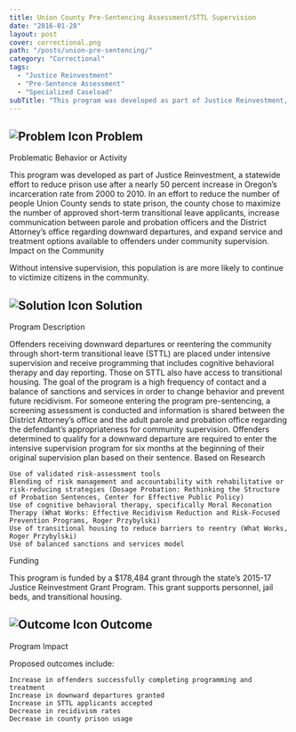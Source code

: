 ```yaml
---
title: Union County Pre-Sentencing Assessment/STTL Supervision
date: "2016-01-28"
layout: post
cover: correctional.png
path: "/posts/union-pre-sentencing/"
category: "Correctional"
tags:
  - "Justice Reinvestment"
  - "Pre-Sentence Assessment"
  - "Specialized Caseload"
subTitle: "This program was developed as part of Justice Reinvestment, a statewide effort to reduce prison use after a nearly 50 percent increase in Oregon’s incarceration rate from 2000 to 2010."
---
```

## ![Problem Icon](https://github.com/google/material-design-icons/raw/master/alert/1x_web/ic_error_outline_black_48dp.png "Problem") Problem

Problematic Behavior or Activity

This program was developed as part of Justice Reinvestment, a statewide effort to reduce prison use after a nearly 50 percent increase in Oregon’s incarceration rate from 2000 to 2010. In an effort to reduce the number of people Union County sends to state prison, the county chose to maximize the number of approved short-term transitional leave applicants, increase communication between parole and probation officers and the District Attorney’s office regarding downward departures, and expand service and treatment options available to offenders under community supervision.
Impact on the Community

Without intensive supervision, this population is are more likely to continue to victimize citizens in the community.

## ![Solution Icon](https://github.com/google/material-design-icons/raw/master/action/1x_web/ic_lightbulb_outline_black_48dp.png "Solution") Solution

Program Description

Offenders receiving downward departures or reentering the community through short-term transitional leave (STTL) are placed under intensive supervision and receive programming that includes cognitive behavioral therapy and day reporting. Those on STTL also have access to transitional housing. The goal of the program is a high frequency of contact and a balance of sanctions and services in order to change behavior and prevent future recidivism.
For someone entering the program pre-sentencing, a screening assessment is conducted and information is shared between the District Attorney’s office and the adult parole and probation office regarding the defendant’s appropriateness for community supervision. Offenders determined to qualify for a downward departure are required to enter the intensive supervision program for six months at the beginning of their original supervision plan based on their sentence.
Based on Research

    Use of validated risk-assessment tools
    Blending of risk management and accountability with rehabilitative or risk-reducing strategies (Dosage Probation: Rethinking the Structure of Probation Sentences, Center for Effective Public Policy)
    Use of cognitive behavioral therapy, specifically Moral Reconation Therapy (What Works: Effective Recidivism Reduction and Risk-Focused Prevention Programs, Roger Przybylski)
    Use of transitional housing to reduce barriers to reentry (What Works, Roger Przybylski)
    Use of balanced sanctions and services model

Funding

This program is funded by a $178,484 grant through the state’s 2015-17 Justice Reinvestment Grant Program. This grant supports personnel, jail beds, and transitional housing.

## ![Outcome Icon](https://github.com/google/material-design-icons/raw/master/action/1x_web/ic_view_list_black_48dp.png "Outcome") Outcome

Program Impact

Proposed outcomes include:

    Increase in offenders successfully completing programming and treatment
    Increase in downward departures granted
    Increase in STTL applicants accepted
    Decrease in recidivism rates
    Decrease in county prison usage
